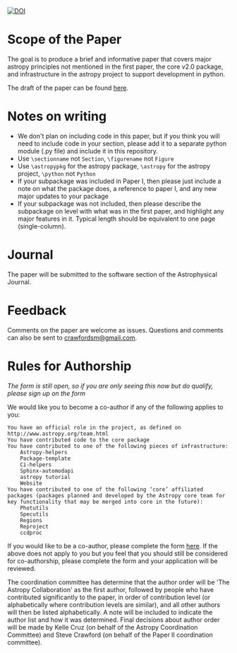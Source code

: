 [![DOI](https://zenodo.org/badge/DOI/10.5281/zenodo.1211397.svg)](https://doi.org/10.5281/zenodo.1211397)


Scope of the Paper
==================

The goal is to produce a brief and informative paper that covers major
astropy principles not mentioned in the first paper, the core v2.0
package, and infrastructure in the astropy project to support development
in python.

The draft of the paper can be found [here](https://github.com/astropy/astropy-v2.0-paper/blob/master-pdf/main.pdf).

Notes on writing
================

*  We don't plan on including code in this paper, but if you think you
        will need to include code in your section, please add it to a separate
        python module (.py file) and include it in this repository.
*  Use `\sectionname` not ``Section``, `\figurename`
        not ``Figure``
*  Use `\astropypkg` for the astropy package,
   `\astropy` for the astropy project, `\python` not
        ``Python``
*  If your subpackage was included in Paper I, then please just include a
   note on what the package does, a reference to paper I, and any new major
   updates to your package
*  If your subpackage was not included, then please describe the
   subpackage on level with what was in the first paper, and highlight any
   major features in it. Typical length should be equivalent to one page
   (single-column).

Journal
======

The paper will be submitted to the software section of the
Astrophysical Journal.

Feedback
========

Comments on the paper are welcome as issues.   Questions and comments can also
be sent to crawfordsm@gmail.com. 

Rules for Authorship
====================

*The form is still open, so if you are only seeing this now but do qualify, please sign up on the form* 

We would like you to become a co-author if any of the following applies to you:

    You have an official role in the project, as defined on http://www.astropy.org/team.html
    You have contributed code to the core package
    You have contributed to one of the following pieces of infrastructure:
        Astropy-helpers
        Package-template
        Ci-helpers
        Sphinx-automodapi
        astropy tutorial
        Website
    You have contributed to one of the following ‘core’ affiliated packages (packages planned and developed by the Astropy core team for key functionality that may be merged into core in the future):
        Photutils
        Specutils
        Regions
        Reproject
        ccdproc

If you would like to be a co-author, please complete the form [here](https://docs.google.com/forms/d/1UOA7-fqWy5aeGtW54gNFHiMvs53ahOMrfJtFJiS0fyQ/).   If the above does not apply to you but you feel that you should still be considered for co-authorship, please complete the form and your application will be reviewed.

The coordination committee has determine that the author order will be
'The Astropy Collaboration' as the first author, followed by people
who have contributed significantly to the paper, in order of
contribution level (or alphabetically where contribution levels are
similar), and all other authors will then be listed alphabetically. A
note will be included to indicate the author list and how it was
determined. Final decisions about author order will be made by Kelle
Cruz (on behalf of the Astropy Coordination Committee) and Steve
Crawford (on behalf of the Paper II coordination committee).
